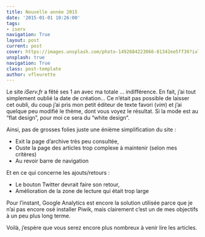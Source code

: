 ```yaml
---
title: Nouvelle année 2015
date: '2015-01-01 10:26:00'
tags:
- iserv
navigation: True
layout: post
current: post
cover: https://images.unsplash.com/photo-1492684223066-81342ee5ff30?ixlib=rb-0.3.5&q=80&fm=jpg&crop=entropy&cs=tinysrgb&w=1080&fit=max&ixid=eyJhcHBfaWQiOjExNzczfQ&s=b586deb91f428cd13e14a407a4ad7a1
unsplash: true
navigation: True
class: post-template
author: vfleurette
---
```


Le site *iServ.fr* a fêté ses 1 an avec ma totale … indifférence. En fait, j’ai tout simplement oublié la date de création…
Ce n’était pas possible de laisser cet oubli, du coup j’ai pris mon petit éditeur de texte favori (*vim*) et j’ai quelque peu modifié le thème, dont vous voyez le résultat. Si la mode est au “flat design”, pour moi ce sera du “white design”.

Ainsi, pas de grosses folies juste une énième simplification du site :

+ Exit la page d’archive très peu consultée,
+ Ouste la page des articles trop complexe à maintenir (selon mes critères)
+ Au revoir barre de navigation

Et en ce qui concerne les ajouts/retours :

+ Le bouton Twitter devrait faire son retour,
+ Amélioration de la zone de lecture qui était trop large

Pour l’instant, Google Analytics est encore la solution utilisée parce que je n’ai pas encore osé installer Piwik, mais clairement c’est un de mes objectifs à un peu plus long terme.

Voilà, j’espère que vous serez encore plus nombreux à venir lire les articles.